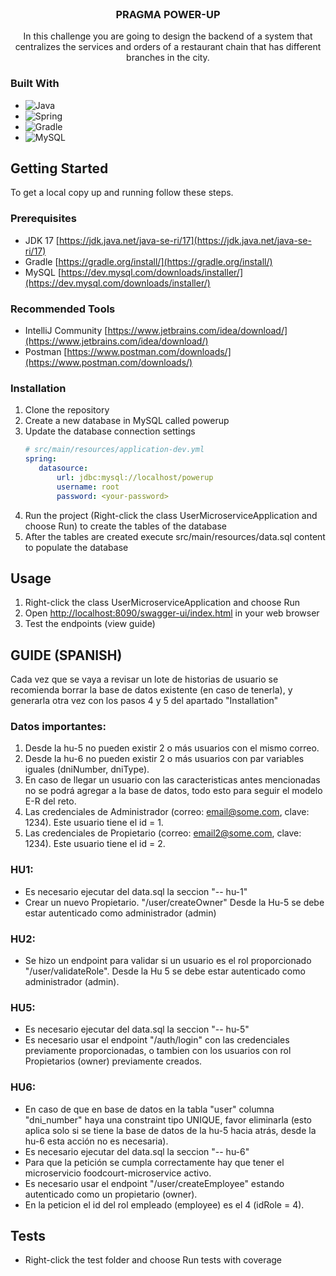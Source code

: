 <br />
<div align="center">
<h3 align="center">PRAGMA POWER-UP</h3>
  <p align="center">
    In this challenge you are going to design the backend of a system that centralizes the services and orders of a restaurant chain that has different branches in the city.
  </p>
</div>

### Built With

* ![Java](https://img.shields.io/badge/java-%23ED8B00.svg?style=for-the-badge&logo=java&logoColor=white)
* ![Spring](https://img.shields.io/badge/Spring-6DB33F?style=for-the-badge&logo=spring&logoColor=white)
* ![Gradle](https://img.shields.io/badge/Gradle-02303A.svg?style=for-the-badge&logo=Gradle&logoColor=white)
* ![MySQL](https://img.shields.io/badge/MySQL-00000F?style=for-the-badge&logo=mysql&logoColor=white)


<!-- GETTING STARTED -->
## Getting Started

To get a local copy up and running follow these steps.

### Prerequisites

* JDK 17 [https://jdk.java.net/java-se-ri/17](https://jdk.java.net/java-se-ri/17)
* Gradle [https://gradle.org/install/](https://gradle.org/install/)
* MySQL [https://dev.mysql.com/downloads/installer/](https://dev.mysql.com/downloads/installer/)

### Recommended Tools
* IntelliJ Community [https://www.jetbrains.com/idea/download/](https://www.jetbrains.com/idea/download/)
* Postman [https://www.postman.com/downloads/](https://www.postman.com/downloads/)

### Installation

1. Clone the repository
2. Create a new database in MySQL called powerup
3. Update the database connection settings
   ```yml
   # src/main/resources/application-dev.yml
   spring:
      datasource:
          url: jdbc:mysql://localhost/powerup
          username: root
          password: <your-password>
   ```
5. Run the project (Right-click the class UserMicroserviceApplication and choose Run) to create the tables of the database
6. After the tables are created execute src/main/resources/data.sql content to populate the database


<!-- USAGE -->
## Usage

1. Right-click the class UserMicroserviceApplication and choose Run
2. Open [http://localhost:8090/swagger-ui/index.html](http://localhost:8090/swagger-ui/index.html) in your web browser
3. Test the endpoints (view guide)

<!-- GUIDE -->
## GUIDE (SPANISH)
Cada vez que se vaya a revisar un lote de historias de usuario se recomienda borrar la base de datos existente (en caso de tenerla), y generarla otra vez con los pasos 4 y 5 del apartado "Installation"

### Datos importantes: 
1. Desde la hu-5 no pueden existir 2 o más usuarios con el mismo correo. 
2. Desde la hu-6 no pueden existir 2 o más usuarios con par variables iguales (dniNumber, dniType).
3. En caso de llegar un usuario con las caracteristicas antes mencionadas no se podrá agregar a la base de datos, todo esto para seguir el modelo E-R del reto.
4. Las credenciales de Administrador (correo: email@some.com, clave: 1234). Este usuario tiene el id = 1.
5. Las credenciales de Propietario (correo: email2@some.com, clave: 1234). Este usuario tiene el id = 2.

### HU1: 
+ Es necesario ejecutar del data.sql la seccion "-- hu-1"
+ Crear un nuevo Propietario. "/user/createOwner" Desde la Hu-5 se debe estar autenticado como administrador (admin)
### HU2: 
+ Se hizo un endpoint para validar si un usuario es el rol proporcionado "/user/validateRole". Desde la Hu 5 se debe estar autenticado como administrador (admin).
### HU5:
+ Es necesario ejecutar del data.sql la seccion "-- hu-5"
+ Es necesario usar el endpoint "/auth/login" con las credenciales previamente proporcionadas, o tambien con los usuarios con rol Propietarios (owner) previamente creados.
### HU6:
+ En caso de que en base de datos en la tabla "user" columna "dni_number" haya una constraint tipo UNIQUE, favor eliminarla (esto aplica solo si se tiene la base de datos de la hu-5 hacia atrás, desde la hu-6 esta acción no es necesaria).
+ Es necesario ejecutar del data.sql la seccion "-- hu-6"
+ Para que la petición se cumpla correctamente hay que tener el microservicio foodcourt-microservice activo.
+ Es necesario usar el endpoint "/user/createEmployee" estando autenticado como un propietario (owner).
+ En la peticion el id del rol empleado (employee) es el 4 (idRole = 4).

<!-- ROADMAP -->
## Tests

- Right-click the test folder and choose Run tests with coverage
